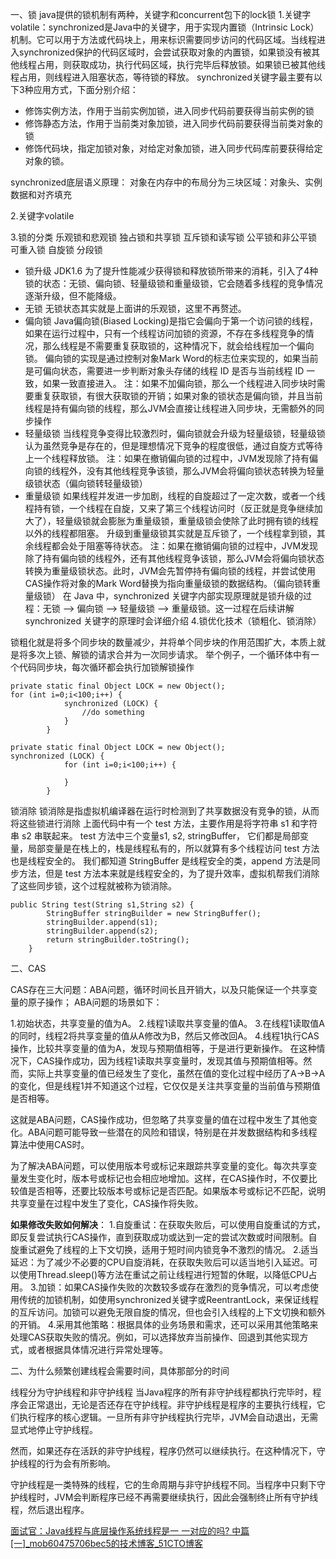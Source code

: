 一、锁
java提供的锁机制有两种，关键字和concurrent包下的lock锁
1.关键字volatile：synchronized是Java中的关键字，用于实现内置锁（Intrinsic Lock）机制。它可以用于方法或代码块上，用来标识需要同步访问的代码区域。当线程进入synchronized保护的代码区域时，会尝试获取对象的内置锁，如果锁没有被其他线程占用，则获取成功，执行代码区域，执行完毕后释放锁。如果锁已被其他线程占用，则线程进入阻塞状态，等待锁的释放。
synchronized关键字最主要有以下3种应用方式，下面分别介绍：
- 修饰实例方法，作用于当前实例加锁，进入同步代码前要获得当前实例的锁
- 修饰静态方法，作用于当前类对象加锁，进入同步代码前要获得当前类对象的锁
- 修饰代码块，指定加锁对象，对给定对象加锁，进入同步代码库前要获得给定对象的锁。

synchronized底层语义原理：
对象在内存中的布局分为三块区域：对象头、实例数据和对齐填充


2.关键字volatile

3.锁的分类
乐观锁和悲观锁
独占锁和共享锁
互斥锁和读写锁
公平锁和非公平锁
可重入锁  自旋锁  分段锁
- 锁升级
JDK1.6 为了提升性能减少获得锁和释放锁所带来的消耗，引入了4种锁的状态：无锁、偏向锁、轻量级锁和重量级锁，它会随着多线程的竞争情况逐渐升级，但不能降级。
- 无锁
无锁状态其实就是上面讲的乐观锁，这里不再赘述。
- 偏向锁
Java偏向锁(Biased Locking)是指它会偏向于第一个访问锁的线程，如果在运行过程中，只有一个线程访问加锁的资源，不存在多线程竞争的情况，那么线程是不需要重复获取锁的，这种情况下，就会给线程加一个偏向锁。
偏向锁的实现是通过控制对象Mark Word的标志位来实现的，如果当前是可偏向状态，需要进一步判断对象头存储的线程 ID 是否与当前线程 ID 一致，如果一致直接进入。
注：如果不加偏向锁，那么一个线程进入同步块时需要重复获取锁，有很大获取锁的开销；如果对象的锁状态是偏向锁，并且当前线程是持有偏向锁的线程，那么JVM会直接让线程进入同步块，无需额外的同步操作
- 轻量级锁
当线程竞争变得比较激烈时，偏向锁就会升级为轻量级锁，轻量级锁认为虽然竞争是存在的，但是理想情况下竞争的程度很低，通过自旋方式等待上一个线程释放锁。
注：如果在撤销偏向锁的过程中，JVM发现除了持有偏向锁的线程外，没有其他线程竞争该锁，那么JVM会将偏向锁状态转换为轻量级锁状态（偏向锁转轻量级锁）
- 重量级锁
如果线程并发进一步加剧，线程的自旋超过了一定次数，或者一个线程持有锁，一个线程在自旋，又来了第三个线程访问时（反正就是竞争继续加大了），轻量级锁就会膨胀为重量级锁，重量级锁会使除了此时拥有锁的线程以外的线程都阻塞。
升级到重量级锁其实就是互斥锁了，一个线程拿到锁，其余线程都会处于阻塞等待状态。
注：如果在撤销偏向锁的过程中，JVM发现除了持有偏向锁的线程外，还有其他线程竞争该锁，那么JVM会将偏向锁状态转换为重量级锁状态。此时，JVM会先暂停持有偏向锁的线程，并尝试使用CAS操作将对象的Mark Word替换为指向重量级锁的数据结构。（偏向锁转重量级锁）
在 Java 中，synchronized 关键字内部实现原理就是锁升级的过程：无锁 --> 偏向锁 --> 轻量级锁 --> 重量级锁。这一过程在后续讲解 synchronized 关键字的原理时会详细介绍
4.锁优化技术（锁粗化、锁消除）

锁粗化就是将多个同步块的数量减少，并将单个同步块的作用范围扩大，本质上就是将多次上锁、解锁的请求合并为一次同步请求。
举个例子，一个循环体中有一个代码同步块，每次循环都会执行加锁解锁操作
```
private static final Object LOCK = new Object();
for (int i=0;i<100;i++) {
            synchronized (LOCK) {
                //do something
            }
        }
```
```
private static final Object LOCK = new Object();
synchronized (LOCK) {
            for (int i=0;i<100;i++) {
                
            }
        }
```
锁消除
锁消除是指虚拟机编译器在运行时检测到了共享数据没有竞争的锁，从而将这些锁进行消除
上面代码中有一个 test 方法，主要作用是将字符串 s1 和字符串 s2 串联起来。
test 方法中三个变量s1, s2, stringBuffer， 它们都是局部变量，局部变量是在栈上的，栈是线程私有的，所以就算有多个线程访问 test 方法也是线程安全的。
我们都知道 StringBuffer 是线程安全的类，append 方法是同步方法，但是 test 方法本来就是线程安全的，为了提升效率，虚拟机帮我们消除了这些同步锁，这个过程就被称为锁消除。
```
public String test(String s1,String s2) {
        StringBuffer stringBuilder = new StringBuffer();
        stringBuilder.append(s1);
        stringBuilder.append(s2);
        return stringBuilder.toString();
    }
```

二、CAS

CAS存在三大问题：ABA问题，循环时间长且开销大，以及只能保证一个共享变量的原子操作；
ABA问题的场景如下：

1.初始状态，共享变量的值为A。
2.线程1读取共享变量的值A。
3.在线程1读取值A的同时，线程2将共享变量的值从A修改为B，然后又修改回A。
4.线程1执行CAS操作，比较共享变量的值为A，发现与预期值相等，于是进行更新操作。
在这种情况下，CAS操作成功，因为线程1读取共享变量时，发现其值与预期值相等。然而，实际上共享变量的值已经发生了变化，虽然在值的变化过程中经历了A->B->A的变化，但是线程1并不知道这个过程，它仅仅是关注共享变量的当前值与预期值是否相等。

这就是ABA问题，CAS操作成功，但忽略了共享变量的值在过程中发生了其他变化。ABA问题可能导致一些潜在的风险和错误，特别是在并发数据结构和多线程算法中使用CAS时。

为了解决ABA问题，可以使用版本号或标记来跟踪共享变量的变化。每次共享变量发生变化时，版本号或标记也会相应地增加。这样，在CAS操作时，不仅要比较值是否相等，还要比较版本号或标记是否匹配。如果版本号或标记不匹配，说明共享变量在过程中发生了变化，CAS操作将失败。

**如果修改失败如何解决**：
1.自旋重试：在获取失败后，可以使用自旋重试的方式，即反复尝试执行CAS操作，直到获取成功或达到一定的尝试次数或时间限制。自旋重试避免了线程的上下文切换，适用于短时间内锁竞争不激烈的情况。
2.适当延迟：为了减少不必要的CPU自旋消耗，在获取失败后可以适当地引入延迟。可以使用Thread.sleep()等方法在重试之前让线程进行短暂的休眠，以降低CPU占用。
3.加锁：如果CAS操作失败的次数较多或存在激烈的竞争情况，可以考虑使用传统的加锁机制，如使用synchronized关键字或ReentrantLock，来保证线程的互斥访问。加锁可以避免无限自旋的情况，但也会引入线程的上下文切换和额外的开销。
4.采用其他策略：根据具体的业务场景和需求，还可以采用其他策略来处理CAS获取失败的情况。例如，可以选择放弃当前操作、回退到其他实现方式，或者根据具体情况进行异常处理等。

二、为什么频繁创建线程会需要时间，具体那部分的时间

线程分为守护线程和非守护线程
当Java程序的所有非守护线程都执行完毕时，程序会正常退出，无论是否还存在守护线程。非守护线程是程序的主要执行线程，它们执行程序的核心逻辑。一旦所有非守护线程执行完毕，JVM会自动退出，无需显式地停止守护线程。

然而，如果还存在活跃的非守护线程，程序仍然可以继续执行。在这种情况下，守护线程的行为会有所影响。

守护线程是一类特殊的线程，它的生命周期与非守护线程不同。当程序中只剩下守护线程时，JVM会判断程序已经不再需要继续执行，因此会强制终止所有守护线程，然后退出程序。


[面试官：Java线程与底层操作系统线程是一 一对应的吗? 中篇[一]_mob60475706bec5的技术博客_51CTO博客](https://blog.51cto.com/u_15127698/2842977)

